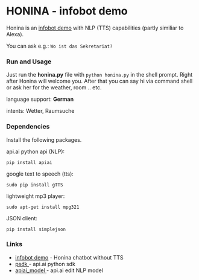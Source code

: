 # HONINA - infobot demo
Honina is an [infobot demo](https://bot.api.ai/honina) with NLP (TTS) capabilities (partly similiar to Alexa).

You can ask e.g.: ```Wo ist das Sekretariat?```

### Run and Usage
Just run the **honina.py** file with ```python honina.py``` in the shell prompt. Right after Honina will welcome you. After that you can say hi via command shell or ask her for the weather, room .. etc. 

language support: **German**

intents: Wetter, Raumsuche

### Dependencies
Install the following packages.

api.ai python api (NLP):
```
pip install apiai
```
google text to speech (tts):
```
sudo pip install gTTS
```
lightweight mp3 player:
```
sudo apt-get install mpg321
```
JSON client:
```
pip install simplejson
```

### Links
* [infobot demo](https://bot.api.ai/honina) - Honina chatbot without TTS
* [psdk ](https://github.com/api-ai/api-ai-python) - api.ai python sdk
* [apiai_model ](https://console.api.ai/) - api.ai edit NLP model
